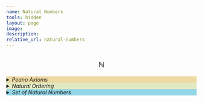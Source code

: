 ```yaml
---
name: Natural Numbers 
tools: hidden
layout: page
image: 
description:
relative_url: natural-numbers 
---
```


## $$\mathbb{N}$$
<details closed style="background-color:#edd9a3"><summary markdown="span"><em>Peano Axioms</em></summary>
<details open><summary markdown="span" class="notriangle"></summary>
<a href="../../assets/natural-numbers/peano-axioms.pdf"><img src="../../assets/natural-numbers/peano-axioms.svg"></a>
</details>
</details>
<details closed style="background-color:#e2e8c0"><summary markdown="span"><em>Natural Ordering</em></summary>
<details open><summary markdown="span" class="notriangle"></summary>
<a href="../../assets/natural-numbers/natural-ordering-properties.pdf"><img src="../../assets/natural-numbers/natural-ordering.svg"></a>
</details>
</details>
<details closed style="background-color:#92d5e6"><summary markdown="span"><em>Set of Natural Numbers</em></summary>
<details open><summary markdown="span" class="notriangle"></summary>
<a href="../../assets/natural-numbers/set-of-natural-numbers.pdf"><img src="../../assets/natural-numbers/set-of-natural-numbers.svg"></a>
</details>
</details>
<br>
